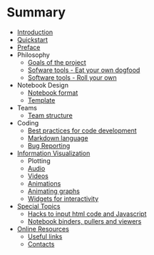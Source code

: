 # Summary

* [Introduction](README.md)
* [Quickstart](quickstart.md)
* [Preface](Introduction.md)
* Philosophy
    * [Goals of the project](goals.md)
    * [Sofware tools - Eat your own dogfood](tools1.md)
    * [Software tools - Roll your own](tools2.md)
* Notebook Design
    * [Notebook format](NotebookFormat.md)
    * [Template](notebook_template.md)  
* Teams
    * [Team structure](teams.md) 
* Coding
    * [Best practices for code development](best-practices.md)
    * [Markdown language](markdown.md)
    * [Bug Reporting](bug-reporting.md)
* [Information Visualization](infovis.md)
    * Plotting
    * [Audio](audio.md)
    * [Videos](youtube.md)
    * [Animations](animation.md)
    * [Animating graphs](animate-graphs.md)
    * [Widgets for interactivity](widgets.md) 
* [Special Topics](special.md)       
    * [Hacks to input html code and Javascript](hacks.md)
    * [Notebook binders, pullers and viewers](nbviewers.md)
* [Online Resources](internal-links.md)
    * [Useful links](useful-links.md)
    * [Contacts](contacts.md)
